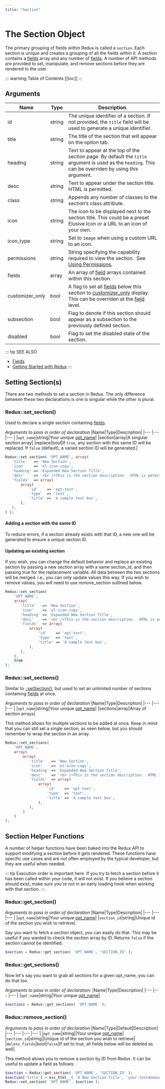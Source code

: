```yaml
---
title: "Section" 
---
```


# The Section Object

The primary grouping of fields within Redux is called a `section`. Each section is unique and creates a grouping of all
the fields within it. A section contains a [fields](field.md) array and any number of [fields](field.md). A number of
API methods are provided to set, manipulate, and remove sections before they are rendered to the user.

::: warning Table of Contents
[[toc]]
:::

## Arguments
|Name|Type|Description.|
|--- |--- |--- |
|id|string|The unique identifier of a section. If not provided, the `title` field will be used to generate a unique identifier.|
|title|string|The title of the section that will appear on the option tab.|
|heading|string|Text to appear at the top of the section page. By default the `title` argument is used as the `heading`. This can be overriden by using this argument.|
|desc|string|Text to appear under the section title. HTML is permitted.|
|class|string|Appends any number of classes to the section’s class attribute.|
|icon|string|The icon to be displayed next to the section title. This could be a preset Elusive Icon or a URL to an icon of your own.|
|icon_type|string|Set to `image` when using a custom URL to an icon.|
|permissions|string|String specifying the capability required to view the section.  See [Using Permissions](../argument/permissions.md).|
|fields|array|An array of [field](field.md) arrays contained within this section.|
|customizer_only|bool|A flag to set all [fields](field.md) below this section to [customizer_only](field.md#customizer-only) display. This can be overriden at the [field](field.md) level.|
|subsection|bool|Flag to denote if this section should appear as a subsection to the previously defined section.|
|disabled|bool|Flag to set the disabled state of the section.|

::: tip SEE ALSO
- [Fields](field.md)
- [Getting Started with Redux](../../guides/basics/getting-started.md)
:::

## Setting Section(s)

There are two methods to set a section in Redux. The only difference between these two declarations is one is singular
while the other is plural.

### Redux::set_section()

Used to declare a single section containing [fields](field.md).

*Arguments to pass in order of declaration*
|Name|Type|Description|
|--- |--- |--- |
|`opt_name`|string|Your unique [opt_name](../global_arguments.md#opt-name)|
|section|array|A singular section array|
|replace|bool|If `true`, any section with this same ID will be replaced. If `false` (default), a varied section ID will be generated.|

```php
Redux::set_section( 'OPT_NAME', array(
   'title'   => 'New Section',
   'icon'    => 'el-icon-cogs',
   'heading' => 'Expanded New Section Title',
   'desc'    => '<br />This is the section description.  HTML is permitted.<br />',
   'fields'  => array(
       array(
           'id'    => 'opt-text',   
           'type'  => 'text',
           'title' => 'A sample text box',
       ),
   ),
) );
```

#### Adding a section with the same ID

To reduce errors, if a section already exists with that ID, a new one will be generated to ensure a unique section ID.

#### Updating an existing section

If you wish, you can change the default behavior and replace an existing section by passing a new section array with a
same section_id, and then passing true for the replacement variable. All data between the two sections will be merged. i.e.,
you can only update values this way. If you wish to remove values, you will need to use remove_section outlined below.

```php
Redux::set_section( 
    'OPT_NAME', 
    array(
       'title'   => 'New Section',
       'icon'    => 'el-icon-cogs',
       'heading' => 'Expanded New Section Title',
       'desc'    => '<br />This is the section description.  HTML is permitted.<br />',
       'fields'  => array(
           array(
               'id'    => 'opt-text',   
               'type'  => 'text',
               'title' => 'A sample text box',
           ),
       ),
    ), 
    true 
);
```

### Redux::set_sections()

Similar to [::setSection()](#set-section), but used to set an unlimited number of sections containing [fields](field.md) at once.

*Arguments to pass in order of declaration*
|Name|Type|Description|
|--- |--- |--- |
|`opt_name`|string|Your unique [opt_name](../global_arguments.md#opt-name)|
|sections|array|Array of section arrays|

This method allows for multiple sections to be added at once. Keep in mind that you can still set a single section, as
seen below, but you should remember to wrap the section in an array.

```php
Redux::set_sections( 
    'OPT_NAME', 
    array(
        array(
           'title'   => 'New Section',
           'icon'    => 'el-icon-cogs',
           'heading' => 'Expanded New Section Title',
           'desc'    => '<br />This is the section description.  HTML is permitted.<br />',
           'fields'  => array(
               array(
                   'id'    => 'opt-text',
                   'type'  => 'text',
                   'title' => 'A sample text box',
               ),
           ),
        )
    ) 
);
```

## Section Helper Functions

A number of helper functions have been baked into the Redux API to support modifying a section before it gets rendered.
These functions have specific use cases and are not often employed by the typical developer, but they are useful when
needed.

::: tip
Execution order is important here. If you try to fetch a section before it has been called within your code, it will
not exist. If you believe a section should exist, make sure you're not in an early loading hook when working with that section.
:::


### Redux::get_section()

*Arguments to pass in order of declaration*
|Name|Type|Description|
|--- |--- |--- |
|`opt_name`|string|Your unique [opt_name](../global_arguments.md#opt-name)|
|`section_id`|string|Unique id of the section you wish to retrieve|

Say you want to fetch a section object, you can easily do that. This may be useful if you wanted to check the section 
array by ID. Returns `false` if the section cannot be identified.

```php
$section = Redux::get_section( 'OPT_NAME', 'SECTION_ID' );
```



### Redux::get_sections()
Now let's say you want to grab all sections for a given opt_name, you can do that too.

*Arguments to pass in order of declaration:*
|Name|Type|Description|
|--- |--- |--- |
|`opt_name`|string|Your unique [opt_name](../global_arguments.md#opt-name)|

```php
$sections = Redux::get_sections( 'OPT_NAME' );
```

### Redux::remove_section()

*Arguments to pass in order of declaration*
|Name|Type|Default|Description|
|--- |--- |--- |--- |
|`opt_name`|string||Your unique [opt_name](../global_arguments.md#opt-name)|
|`section_id`|string||Unique id of the section you wish to retrieve|
|`delete_fields`|bool|`false`|If set to true, all fields below will be deleted as well|

This method allows you to remove a section by ID from Redux. It can be useful to update a field as follows:

```php
$section = Redux::get_section( 'OPT_NAME', 'SECTION_ID' );
$section['title'] = esc_html__( 'A New Section Title', 'your-textdomain-here' );
Redux::set_section( 'OPT_NAME', $section );
```

